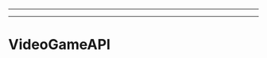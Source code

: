 -------------------------------------------------
--------------------------------------------------------------------------------------------------
# VideoGameAPI
